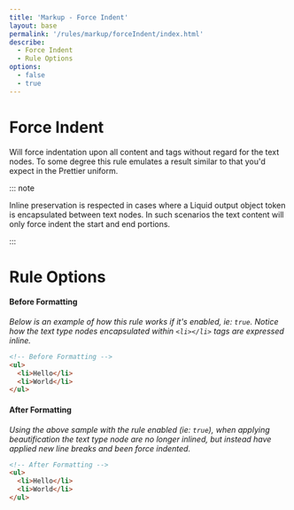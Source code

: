 ```yaml
---
title: 'Markup - Force Indent'
layout: base
permalink: '/rules/markup/forceIndent/index.html'
describe:
  - Force Indent
  - Rule Options
options:
  - false
  - true
---
```


# Force Indent

Will force indentation upon all content and tags without regard for the text nodes. To some degree this rule emulates a result similar to that you'd expect in the Prettier uniform.

::: note

Inline preservation is respected in cases where a Liquid output object token is encapsulated between text nodes. In such scenarios the text content will only force indent the start and end portions.

:::

# Rule Options

#### Before Formatting

_Below is an example of how this rule works if it's enabled, ie: `true`. Notice how the text type nodes encapsulated within `<li></li>` tags are expressed inline._

```html
<!-- Before Formatting -->
<ul>
  <li>Hello</li>
  <li>World</li>
</ul>
```

#### After Formatting

_Using the above sample with the rule enabled (ie: `true`), when applying beautification the text type node are no longer inlined, but instead have applied new line breaks and been force indented._

```html
<!-- After Formatting -->
<ul>
  <li>Hello</li>
  <li>World</li>
</ul>
```
